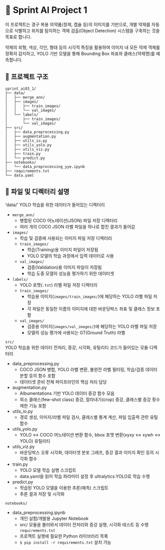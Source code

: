# 🏥 Sprint AI Project 1
이 프로젝트는 경구 복용 의약품(정제, 캡슐 등)의 이미지를 기반으로, 개별 약제를 자동으로 식별하고 위치를 탐지하는 객체 검출(Object Detection) 시스템을 구축하는 것을 목표로 합니다.  

약제의 외형, 색상, 각인, 형태 등의 시각적 특징을 활용하여 이미지 내 모든 약제 객체를 정확히 감지하고, YOLO 기반 모델을 통해 Bounding Box 좌표와 클래스(약제명)를 예측합니다.

## 📂 프로젝트 구조
```
sprint_ai03_1/
├── data/
│   ├── merge_ann/
│   ├── images/
│   │   ├── train_images/
│   │   └── val_images/
│   └── labels/
│       ├── train_images/
│       └── val_images/
├── src/
│   ├── data_preprocessing.py
│   ├── augmentation.py
│   ├── utils_io.py
│   ├── utils_yolo.py
│   ├── utils_viz.py
│   ├── train.py
│   └── predict.py
├── notebooks/
│   └── data_preprocessing_yye.ipynb
├── requirements.txt
└── data.yaml
```

## 📁 파일 및 디렉터리 설명
'data/'
YOLO 학습을 위한 데이터가 들어있는 디렉터리
- `merge_ann/`  
  - 병합된 COCO 어노테이션(JSON) 파일 저장 디렉터리  
  - 여러 개의 COCO JSON 라벨 파일을 하나로 합친 결과가 들어감  
- `images/`  
  - 학습 및 검증에 사용되는 이미지 파일 저장 디렉터리  
  - `train_images/`  
    - 학습(Training)용 이미지 파일이 저장됨  
    - YOLO 모델의 학습 과정에서 입력 데이터로 사용  
  - `val_images/`  
    - 검증(Validation)용 이미지 파일이 저장됨  
    - 학습 도중 모델의 성능을 평가하기 위한 데이터셋  
- `labels/`  
  - YOLO 포맷(`.txt`) 라벨 파일 저장 디렉터리  
  - `train_images/`  
    - 학습용 이미지(`images/train_images/`)에 해당하는 YOLO 라벨 파일 저장  
    - 각 파일은 동일한 이름의 이미지에 대한 바운딩박스 좌표 및 클래스 정보 포함  
  - `val_images/`  
    - 검증용 이미지(`images/val_images/`)에 해당하는 YOLO 라벨 파일 저장  
    - 모델의 성능 평가에 사용되는 GT(Ground Truth) 라벨
  
`src/`  
YOLO 학습을 위한 데이터 전처리, 증강, 시각화, 유틸리티 코드가 들어있는 모듈 디렉터리
- data_preprocessing.py
    - COCO JSON 병합, YOLO 라벨 변환, 불완전 라벨 필터링, 학습/검증 데이터 분할 등의 함수 포함
    - 데이터셋 준비 전체 파이프라인의 핵심 처리 담당
- augmentation.py
    - Albumentations 기반 YOLO 데이터 증강 함수 모음
    - 희소 클래스(few-shot class) 증강, 잘라내기(crop) 증강, 클래스별 증강 횟수 제한 기능 포함
- utils_io.py
    - 경로 생성, 이미지/라벨 파일 검사, 클래스별 통계 계산, 파일 입출력 관련 유틸 함수
- utils_yolo.py
    - YOLO ↔ COCO 어노테이션 변환 함수, bbox 포맷 변환(xyxy ↔ xywh ↔ YOLO) 유틸리티
- utils_viz.py
    - 바운딩박스 오류 시각화, 데이터셋 분포 그래프, 증강 결과 이미지 확인 등의 시각화 함수
- train.py
    - YOLO 모델 학습 실행 스크립트
    - data.yaml을 읽어 학습 파라미터 설정 후 ultralytics.YOLO로 학습 수행
- predict.py
    - 학습된 YOLO 모델을 이용한 추론(예측) 스크립트
    - 추론 결과 저장 및 시각화

`notebooks/`
- data_preprocessing.ipynb
    - 개인 실험/개발용 Jupyter Notebook
    - src/ 모듈을 불러와서 데이터 전처리와 증강 실행, 시각화 테스트 등 수행
`requirements.txt`
    - 프로젝트 실행에 필요한 Python 라이브러리 목록
    - `$ pip install -r requirements.txt` 설치 가능
